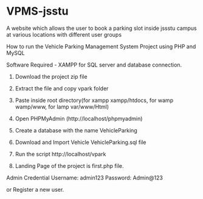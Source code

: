 # VPMS-jsstu
A website which allows the user to book a parking slot inside jssstu campus at various locations with different user groups

How to run the Vehicle Parking Management System Project using PHP and MySQL

Software Required - XAMPP for SQL server and database connection.

1. Download the project zip file

2. Extract the file and copy vpark folder

3. Paste inside root directory(for xampp xampp/htdocs, for wamp wamp/www, for lamp var/www/Html)

4. Open PHPMyAdmin (http://localhost/phpmyadmin)

5. Create a database with the name VehicleParking

6. Download and Import Vehicle VehicleParking.sql file

7. Run the script http://localhost/vpark

8. Landing Page of the project is first.php file. 

Admin Credential
Username: admin123
Password: Admin@123

or Register a new user.


